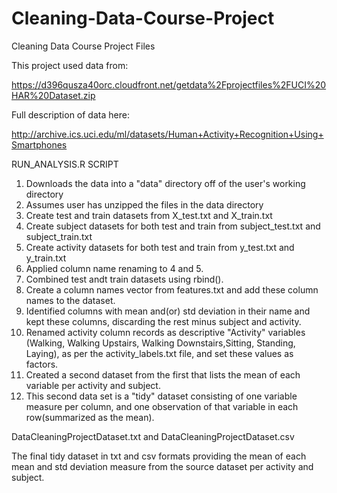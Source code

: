 # Cleaning-Data-Course-Project
Cleaning Data Course Project Files

This project used data from:

https://d396qusza40orc.cloudfront.net/getdata%2Fprojectfiles%2FUCI%20HAR%20Dataset.zip

Full description of data here:

http://archive.ics.uci.edu/ml/datasets/Human+Activity+Recognition+Using+Smartphones

RUN_ANALYSIS.R SCRIPT

1. Downloads the data into a "data" directory off of the user's working directory
2. Assumes user has unzipped the files in the data directory
3. Create test and train datasets from X_test.txt and X_train.txt
4. Create subject datasets for both test and train from subject_test.txt and subject_train.txt
5. Create activity datasets for both test and train from y_test.txt and y_train.txt
6. Applied column name renaming to 4 and 5.
7. Combined test andt train datasets using rbind().
8. Create a column names vector from features.txt and add these column names to the dataset.  
9. Identified columns with mean and(or) std deviation in their name and kept these columns, discarding the rest minus subject and activity.
10. Renamed activity column records as descriptive "Activity" variables (Walking, Walking Upstairs, Walking Downstairs,Sitting, Standing, Laying), as per the activity_labels.txt file, and set these values as factors.
11. Created a second dataset from the first that lists the mean of each variable per activity and subject.
12. This second data set is a "tidy" dataset consisting of one variable measure per column, and one observation of that variable in each row(summarized as the mean). 

DataCleaningProjectDataset.txt and DataCleaningProjectDataset.csv

The final tidy dataset in txt and csv formats providing the mean of each mean and std deviation measure from the source dataset per activity and subject. 



